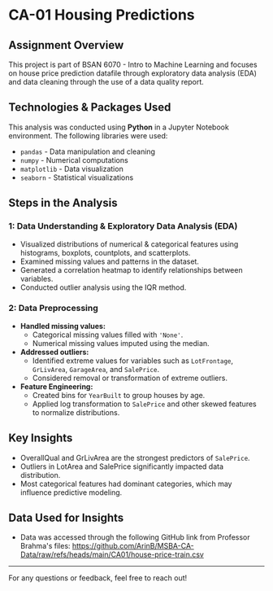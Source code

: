 # CA-01 Housing Predictions

## Assignment Overview
This project is part of BSAN 6070 - Intro to Machine Learning and focuses on house price prediction datafile through exploratory data analysis (EDA) and data cleaning through the use of a data quality report.

## Technologies & Packages Used
This analysis was conducted using **Python** in a Jupyter Notebook environment. The following libraries were used:
- `pandas` - Data manipulation and cleaning
- `numpy` - Numerical computations
- `matplotlib` - Data visualization
- `seaborn` - Statistical visualizations

## Steps in the Analysis
### **1: Data Understanding & Exploratory Data Analysis (EDA)**
- Visualized distributions of numerical & categorical features using histograms, boxplots, countplots, and scatterplots.
- Examined missing values and patterns in the dataset.
- Generated a correlation heatmap to identify relationships between variables.
- Conducted outlier analysis using the IQR method.

### **2: Data Preprocessing**
- **Handled missing values:**
  - Categorical missing values filled with `'None'`.
  - Numerical missing values imputed using the median.
- **Addressed outliers:**
  - Identified extreme values for variables such as `LotFrontage`, `GrLivArea`, `GarageArea`, and `SalePrice`.
  - Considered removal or transformation of extreme outliers.
- **Feature Engineering:**
  - Created bins for `YearBuilt` to group houses by age.
  - Applied log transformation to `SalePrice` and other skewed features to normalize distributions.

## Key Insights
- OverallQual and GrLivArea are the strongest predictors of `SalePrice`.
- Outliers in LotArea and SalePrice significantly impacted data distribution.
- Most categorical features had dominant categories, which may influence predictive modeling.

## Data Used for Insights
- Data was accessed through the following GitHub link from Professor Brahma's files: https://github.com/ArinB/MSBA-CA-Data/raw/refs/heads/main/CA01/house-price-train.csv
---
For any questions or feedback, feel free to reach out!

